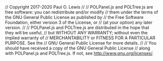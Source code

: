 //    Copyright 2017-2020 Paul O. Lewis
//
//    POLPanel.js and POLTree.js are free software: you can redistribute and/or modify
//    them under the terms of the GNU General Public License as published by
//    the Free Software Foundation, either version 3 of the License, or
//    (at your option) any later version.
//
//    POLPanel.js and POLTree.js are distributed in the hope that they will be useful,
//    but WITHOUT ANY WARRANTY; without even the implied warranty of
//    MERCHANTABILITY or FITNESS FOR A PARTICULAR PURPOSE.  See the
//    GNU General Public License for more details.
//
//    You should have received a copy of the GNU General Public License
//    along with POLPanel.js and POLTree.js. If not, see http://www.gnu.org/licenses/.
